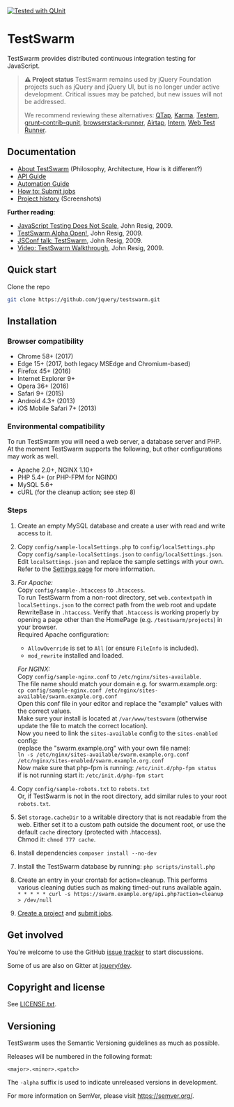 [![Tested with QUnit](https://qunitjs.com/testedwith.svg)](https://qunitjs.com/)

TestSwarm
=================

TestSwarm provides distributed continuous integration testing for JavaScript.

> **⚠️ Project status**
> TestSwarm remains used by jQuery Foundation projects such as jQuery and jQuery UI, but is no longer under active development. Critical issues may be patched, but new issues will not be addressed.
>
> We recommend reviewing these alternatives: [QTap](https://github.com/qunitjs/qtap), [Karma](https://karma-runner.github.io/), [Testem](https://github.com/testem/testem), [grunt-contrib-qunit](https://github.com/gruntjs/grunt-contrib-qunit), [browserstack-runner](https://github.com/browserstack/browserstack-runner/), [Airtap](https://github.com/airtap/airtap), [Intern](https://theintern.io/), [Web Test Runner](https://github.com/brandonaaron/web-test-runner-qunit).

## Documentation

* [About TestSwarm](./docs/About.md) (Philosophy, Architecture, How is it different?)
* [API Guide](./docs/API.md)
* [Automation Guide](./docs/Automation.md)
* [How to: Submit jobs](./scripts/addjob/README.md)
* [Project history](./docs/History.md) (Screenshots)

**Further reading**:

* [JavaScript Testing Does Not Scale](http://ejohn.org/blog/javascript-testing-does-not-scale/), John Resig, 2009.
* [TestSwarm Alpha Open!](https://johnresig.com/blog/test-swarm-alpha-open/), John Resig, 2009.
* [JSConf talk: TestSwarm](http://ejohn.org/blog/jsconf-talk-games-performance-testswarm/), John Resig, 2009.
* [Video: TestSwarm Walkthrough](http://www.vimeo.com/6281121), John Resig, 2009.

## Quick start

Clone the repo

```sh
git clone https://github.com/jquery/testswarm.git
```

## Installation

### Browser compatibility

* Chrome 58+ (2017)
* Edge 15+ (2017, both legacy MSEdge and Chromium-based)
* Firefox 45+ (2016)
* Internet Explorer 9+
* Opera 36+ (2016)
* Safari 9+ (2015)
* Android 4.3+ (2013)
* iOS Mobile Safari 7+ (2013)

### Environmental compatibility

To run TestSwarm you will need a web server, a database server and PHP.
At the moment TestSwarm supports the following, but other configurations
may work as well.

* Apache 2.0+, NGINX 1.10+
* PHP 5.4+ (or PHP-FPM for NGINX)
* MySQL 5.6+
* cURL (for the cleanup action; see step 8)

### Steps

1. Create an empty MySQL database and create a user with read and write access to it.

1. Copy `config/sample-localSettings.php` to `config/localSettings.php`<br/>
   Copy `config/sample-localSettings.json` to `config/localSettings.json`.<br/>
   Edit `localSettings.json` and replace the sample settings with your own.<br/>
   Refer to the [Settings page](./docs/Settings.md) for more information.

1. *For Apache:*<br/>
   Copy `config/sample-.htaccess` to `.htaccess`.<br/>
   To run TestSwarm from a non-root directory, set `web.contextpath` in `localSettings.json` to the
   correct path from the web root and update RewriteBase in `.htaccess`.
   Verify that `.htaccess` is working properly by opening a page other than the HomePage (e.g.
   `/testswarm/projects`) in your browser.<br/>Required Apache configuration:<br/>
   * `AllowOverride` is set to `All` (or ensure `FileInfo` is included).
   * `mod_rewrite` installed and loaded.

   *For NGINX:*<br/>
   Copy `config/sample-nginx.conf` to `/etc/nginx/sites-available`.
   <br/>The file name should match your domain e.g. for swarm.example.org:<br/>
   `cp config/sample-nginx.conf /etc/nginx/sites-available/swarm.example.org.conf`
   <br/>Open this conf file in your editor and replace the "example" values with the correct values.
   <br/>Make sure your install is located at `/var/www/testswarm`
   (otherwise update the file to match the correct location).<br/>
   Now you need to link the `sites-available` config to the `sites-enabled` config:<br/>
   (replace the "swarm.example.org" with your own file name):<br/>
   `ln -s /etc/nginx/sites-available/swarm.example.org.conf /etc/nginx/sites-enabled/swarm.example.org.conf`<br/>
   Now make sure that php-fpm is running: `/etc/init.d/php-fpm status`<br/>
   if is not running start it: `/etc/init.d/php-fpm start`

1. Copy `config/sample-robots.txt` to `robots.txt`<br/>
   Or, if TestSwarm is not in the root directory, add similar rules to your root `robots.txt`.

1. Set `storage.cacheDir` to a writable directory that is not readable from the
   web. Either set it to a custom path outside the document root, or use the
   default `cache` directory (protected with .htaccess).<br/>Chmod it:
   `chmod 777 cache`.

1. Install dependencies
   `composer install --no-dev`

1. Install the TestSwarm database by running:
   `php scripts/install.php`

1. Create an entry in your crontab for action=cleanup. This performs various
   cleaning duties such as making timed-out runs available again.<br/>
   `* * * * * curl -s https://swarm.example.org/api.php?action=cleanup > /dev/null`

1. [Create a project](./scripts/README.md#create-projects) and [submit jobs](./scripts/addjob/README.md).

## Get involved

You're welcome to use the GitHub [issue tracker](https://github.com/jquery/testswarm/issues)
 to start discussions.

Some of us are also on Gitter at [jquery/dev](https://gitter.im/jquery/dev).

## Copyright and license

See [LICENSE.txt](./LICENSE.txt).

## Versioning

TestSwarm uses the Semantic Versioning guidelines as much as possible.

Releases will be numbered in the following format:

`<major>.<minor>.<patch>`

The `-alpha` suffix is used to indicate unreleased versions in development.

For more information on SemVer, please visit <https://semver.org/>.
